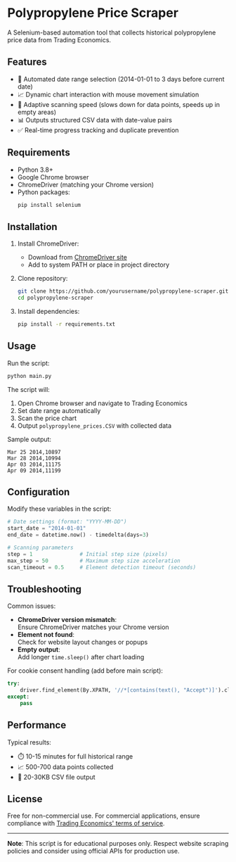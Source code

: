 # Polypropylene Price Scraper

A Selenium-based automation tool that collects historical polypropylene price data from Trading Economics.

## Features

- 📅 Automated date range selection (2014-01-01 to 3 days before current date)
- 📈 Dynamic chart interaction with mouse movement simulation
- 🚀 Adaptive scanning speed (slows down for data points, speeds up in empty areas)
- 📊 Outputs structured CSV data with date-value pairs
- ✅ Real-time progress tracking and duplicate prevention

## Requirements

- Python 3.8+
- Google Chrome browser
- ChromeDriver (matching your Chrome version)
- Python packages:
  ```bash
  pip install selenium


## Installation

1. Install ChromeDriver:
   - Download from [ChromeDriver site](https://sites.google.com/chromium.org/driver/)
   - Add to system PATH or place in project directory

2. Clone repository:
   ```bash
   git clone https://github.com/yourusername/polypropylene-scraper.git
   cd polypropylene-scraper
   ```

3. Install dependencies:
   ```bash
   pip install -r requirements.txt
   ```

## Usage

Run the script:
```bash
python main.py
```

The script will:
1. Open Chrome browser and navigate to Trading Economics
2. Set date range automatically
3. Scan the price chart
4. Output `polypropylene_prices.CSV` with collected data

Sample output:
```csv
Mar 25 2014,10897
Mar 28 2014,10994
Apr 03 2014,11175
Apr 09 2014,11199
```

## Configuration

Modify these variables in the script:
```python
# Date settings (format: "YYYY-MM-DD")
start_date = "2014-01-01"
end_date = datetime.now() - timedelta(days=3)

# Scanning parameters
step = 1               # Initial step size (pixels)
max_step = 50          # Maximum step size acceleration
scan_timeout = 0.5     # Element detection timeout (seconds)
```

## Troubleshooting

Common issues:
- **ChromeDriver version mismatch**:  
  Ensure ChromeDriver matches your Chrome version
- **Element not found**:  
  Check for website layout changes or popups
- **Empty output**:  
  Add longer `time.sleep()` after chart loading

For cookie consent handling (add before main script):
```python
try:
    driver.find_element(By.XPATH, '//*[contains(text(), "Accept")]').click()
except:
    pass
```

## Performance

Typical results:
- ⏱️ 10-15 minutes for full historical range
- 📈 500-700 data points collected
- 💾 20-30KB  CSV file output

## License

Free for non-commercial use. For commercial applications, ensure compliance with [Trading Economics' terms of service](https://tradingeconomics.com/terms-of-service).

---
**Note**: This script is for educational purposes only. Respect website scraping policies and consider using official APIs for production use.
```
